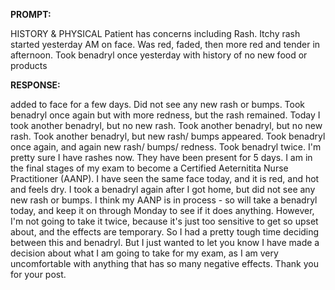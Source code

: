 **PROMPT:**

HISTORY & PHYSICAL Patient has concerns including Rash. Itchy rash started yesterday AM on face. Was red, faded, then more red and tender in afternoon. Took benadryl once yesterday with history of no new food or products

**RESPONSE:**

  added to face for a few days. Did not see any new rash or bumps. Took benadryl once again but with more redness, but the rash remained. Today I took another benadryl, but no new rash. Took another benadryl, but no new rash. Took another benadryl, but new rash/ bumps appeared. Took benadryl once again, and again new rash/ bumps/ redness. Took benadryl twice. I'm pretty sure I have rashes now. They have been present for 5 days. I am in the final stages of my exam to become a Certified Aeternitita Nurse Practitioner (AANP). I have seen the same face today, and it is red, and hot and feels dry. I took a benadryl again after I got home, but did not see any new rash or bumps. I think my AANP is in process - so will take a benadryl today, and keep it on through Monday to see if it does anything. However, I'm not going to take it twice, because it's just too sensitive to get so upset about, and the effects are temporary. So I had a pretty tough time deciding between this and benadryl. But I just wanted to let you know I have made a decision about what I am going to take for my exam, as I am very uncomfortable with anything that has so many negative effects. Thank you for your post.